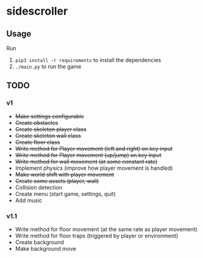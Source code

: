 # sidescroller


## Usage


Run

1. `pip3 install -r requirements` to install the dependencies
2. `./main.py` to run the game

## TODO


### v1

- ~~Make settings configurable~~
- ~~Create obstacles~~
- ~~Create skeleton player class~~
- ~~Create skeleton wall class~~
- ~~Create floor class~~
- ~~Write method for Player movement (left and right) on key input~~
- ~~Write method for Player movement (up/jump) on key input~~
- ~~Write method for wall movement (at some constant rate)~~
- Implement physics (improve how player movement is handled)
- ~~Make world shift with player movement~~
- ~~Create some assets (player, wall)~~
- Collision detection
- Create menu (start game, settings, quit)
- Add music

### v1.1

- Write method for floor movement (at the same rate as player movement)
- Write method for floor traps (triggered by player or environment)
- Create background
- Make background move
